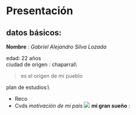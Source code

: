 # Presentación
## datos básicos:
**Nombre** : *Gabriel Alejandro Silva Lozada*

edad: 22 años\
ciudad de origen : chaparral\
> es el origen de mi pueblo
>
plan de estudios:\
- Reco
- Cvds
*motivación de mi pais*
![](https://www.google.com/url?sa=i&url=https%3A%2F%2Fwww.bloomberglinea.com%2F2022%2F02%2F11%2Flas-cifras-detras-de-un-mundial-de-futbol-es-rentable-para-el-pais-anfitrion%2F&psig=AOvVaw1AD9dhb9Cwe32_KqWimsEn&ust=1692400500430000&source=images&cd=vfe&opi=89978449&ved=0CA4QjRxqFwoTCJidrLPp5IADFQAAAAAdAAAAABAD)
**mi gran sueño** :
[](https://es.wikipedia.org/wiki/Copa_Mundial_de_F%C3%BAtbol)